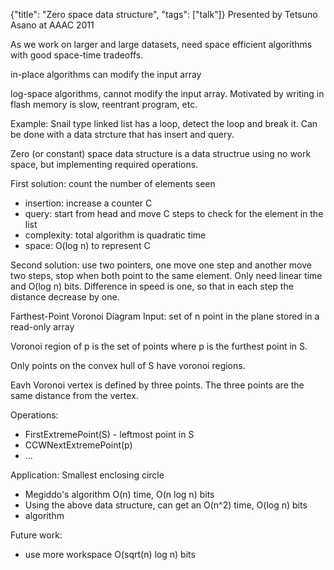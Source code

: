 {"title": "Zero space data structure", "tags": ["talk"]}
Presented by Tetsuno Asano at AAAC 2011

As we work on larger and large datasets, need space efficient algorithms with
good space-time tradeoffs.

in-place algorithms can modify the input array

log-space algorithms, cannot modify the input array. Motivated by writing in flash memory
is slow, reentrant program, etc.

Example: Snail type linked list has a loop, detect the loop and break it. Can
be done with a data strcture that has insert and query.

Zero (or constant) space data structure is a data structrue using no work
space, but implementing required operations.

First solution: count the number of elements seen
* insertion: increase a counter C
* query: start from head and move C steps to check for the element in the list
* complexity: total algorithm is quadratic time
* space: O(log n) to represent C

Second solution: use two pointers, one move one step and another move two
steps, stop when both point to the same element. Only need linear time and
O(log n) bits. Difference in speed is one, so that in each step the distance
decrease by one.

Farthest-Point Voronoi Diagram
Input: set of n point in the plane stored in a read-only array

Voronoi region of p is the set of points where p is the furthest point in S.

Only points on the convex hull of S have voronoi regions.

Eavh Voronoi vertex is defined by three points. The three points are the same
distance from the vertex.

Operations:
* FirstExtremePoint(S) - leftmost point in S
* CCWNextExtremePoint(p)
* ...

Application: Smallest enclosing circle
* Megiddo's algorithm O(n) time, O(n log n) bits
* Using the above data structure, can get an O(n^2) time, O(log n) bits
* algorithm

Future work:
* use more workspace O(sqrt(n) log n) bits
